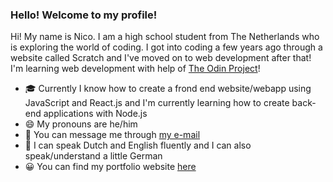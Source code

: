 ### Hello! Welcome to my profile!

Hi! My name is Nico. I am a high school student from The Netherlands who is exploring the world of coding. I got into coding a few years ago through a website called Scratch and I've moved on to web development after that! I'm learning web development with help of [The Odin Project](https://theodinproject.com/)!

- 🎓 Currently I know how to create a frond end website/webapp using JavaScript and React.js and I'm currently learning how to create back-end applications with Node.js
- 😄 My pronouns are he/him
- 💬 You can message me through [my e-mail](mailto:nico.nap@outlook.com)
- 🔣 I can speak Dutch and English fluently and I can also speak/understand a little German
- 😀 You can find my portfolio website [here](https://niconap.github.io/portfolio)
